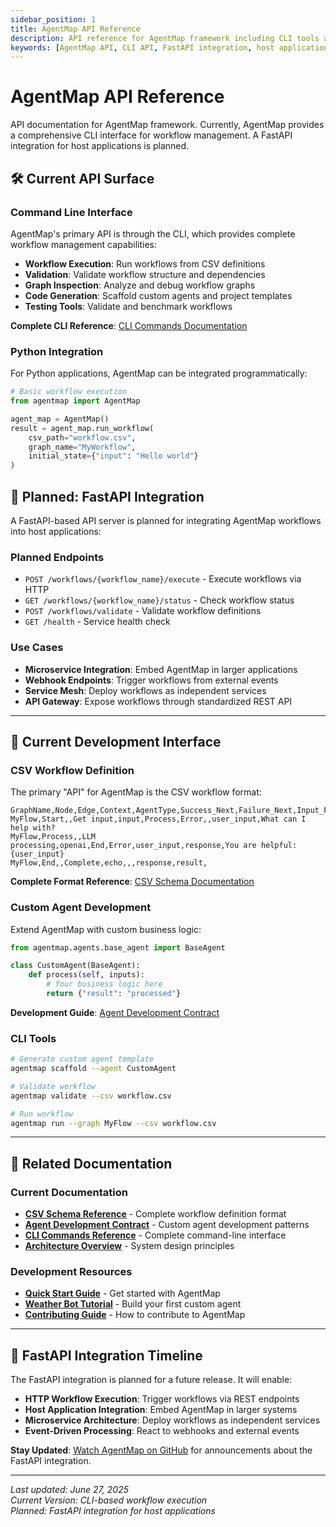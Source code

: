 ```yaml
---
sidebar_position: 1
title: AgentMap API Reference
description: API reference for AgentMap framework including CLI tools and planned FastAPI integration for host applications.
keywords: [AgentMap API, CLI API, FastAPI integration, host application integration, AgentMap documentation]
---
```


# AgentMap API Reference

API documentation for AgentMap framework. Currently, AgentMap provides a comprehensive CLI interface for workflow management. A FastAPI integration for host applications is planned.

## 🛠️ Current API Surface

### Command Line Interface
AgentMap's primary API is through the CLI, which provides complete workflow management capabilities:

- **Workflow Execution**: Run workflows from CSV definitions
- **Validation**: Validate workflow structure and dependencies  
- **Graph Inspection**: Analyze and debug workflow graphs
- **Code Generation**: Scaffold custom agents and project templates
- **Testing Tools**: Validate and benchmark workflows

**Complete CLI Reference**: [CLI Commands Documentation](../reference/cli-commands)

### Python Integration
For Python applications, AgentMap can be integrated programmatically:

```python
# Basic workflow execution
from agentmap import AgentMap

agent_map = AgentMap()
result = agent_map.run_workflow(
    csv_path="workflow.csv",
    graph_name="MyWorkflow",
    initial_state={"input": "Hello world"}
)
```

## 🚧 Planned: FastAPI Integration

A FastAPI-based API server is planned for integrating AgentMap workflows into host applications:

### Planned Endpoints
- `POST /workflows/{workflow_name}/execute` - Execute workflows via HTTP
- `GET /workflows/{workflow_name}/status` - Check workflow status
- `POST /workflows/validate` - Validate workflow definitions
- `GET /health` - Service health check

### Use Cases
- **Microservice Integration**: Embed AgentMap in larger applications
- **Webhook Endpoints**: Trigger workflows from external events
- **Service Mesh**: Deploy workflows as independent services
- **API Gateway**: Expose workflows through standardized REST API

---

## 🔧 Current Development Interface

### CSV Workflow Definition
The primary "API" for AgentMap is the CSV workflow format:

```csv
GraphName,Node,Edge,Context,AgentType,Success_Next,Failure_Next,Input_Fields,Output_Field,Prompt
MyFlow,Start,,Get input,input,Process,Error,,user_input,What can I help with?
MyFlow,Process,,LLM processing,openai,End,Error,user_input,response,You are helpful: {user_input}
MyFlow,End,,Complete,echo,,,response,result,
```

**Complete Format Reference**: [CSV Schema Documentation](../reference/csv-schema)

### Custom Agent Development
Extend AgentMap with custom business logic:

```python
from agentmap.agents.base_agent import BaseAgent

class CustomAgent(BaseAgent):
    def process(self, inputs):
        # Your business logic here
        return {"result": "processed"}
```

**Development Guide**: [Agent Development Contract](../guides/advanced/agent-development-contract)

### CLI Tools
```bash
# Generate custom agent template
agentmap scaffold --agent CustomAgent

# Validate workflow
agentmap validate --csv workflow.csv

# Run workflow
agentmap run --graph MyFlow --csv workflow.csv
```

---

## 📖 Related Documentation

### Current Documentation
- **[CSV Schema Reference](../reference/csv-schema)** - Complete workflow definition format
- **[Agent Development Contract](../guides/advanced/agent-development-contract)** - Custom agent development patterns
- **[CLI Commands Reference](../reference/cli-commands)** - Complete command-line interface
- **[Architecture Overview](../advanced/architecture/clean-architecture-overview)** - System design principles

### Development Resources
- **[Quick Start Guide](../getting-started/quick-start)** - Get started with AgentMap
- **[Weather Bot Tutorial](../tutorials/weather-bot)** - Build your first custom agent
- **[Contributing Guide](../contributing)** - How to contribute to AgentMap

---

## 🚀 FastAPI Integration Timeline

The FastAPI integration is planned for a future release. It will enable:

- **HTTP Workflow Execution**: Trigger workflows via REST endpoints
- **Host Application Integration**: Embed AgentMap in larger systems
- **Microservice Architecture**: Deploy workflows as independent services
- **Event-Driven Processing**: React to webhooks and external events

**Stay Updated**: [Watch AgentMap on GitHub](https://github.com/jwwelbor/AgentMap) for announcements about the FastAPI integration.

---

*Last updated: June 27, 2025*  
*Current Version: CLI-based workflow execution*  
*Planned: FastAPI integration for host applications*
